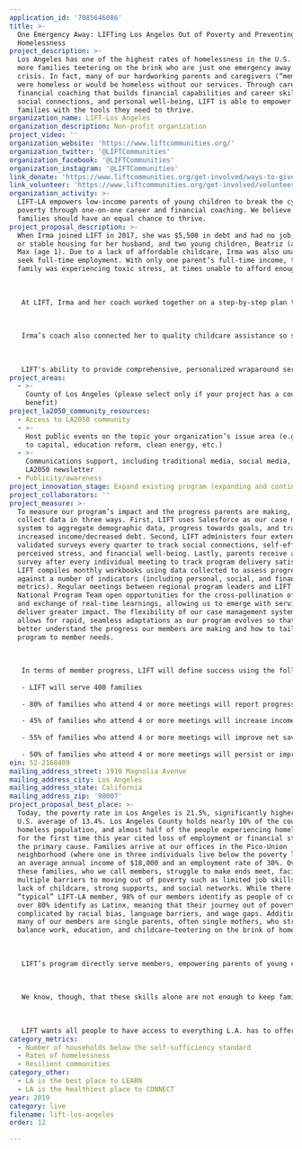 ```yaml
---
application_id: '7085646086'
title: >-
  One Emergency Away: LIFTing Los Angeles Out of Poverty and Preventing
  Homelessness
project_description: >-
  Los Angeles has one of the highest rates of homelessness in the U.S. and even
  more families teetering on the brink who are just one emergency away from
  crisis. In fact, many of our hardworking parents and caregivers (“members”)
  were homeless or would be homeless without our services. Through career and
  financial coaching that builds financial capabilities and career skills,
  social connections, and personal well-being, LIFT is able to empower these
  families with the tools they need to thrive.
organization_name: LIFT-Los Angeles
organization_description: Non-profit organization
project_video: ''
organization_website: 'https://www.liftcommunities.org/'
organization_twitter: '@LIFTCommunities'
organization_facebook: '@LIFTCommunities'
organization_instagram: '@LIFTCommunities'
link_donate: 'https://www.liftcommunities.org/get-involved/ways-to-give/'
link_volunteer: 'https://www.liftcommunities.org/get-involved/volunteer/'
organization_activity: >-
  LIFT-LA empowers low-income parents of young children to break the cycle of
  poverty through one-on-one career and financial coaching. We believe all
  families should have an equal chance to thrive.
project_proposal_description: >-
  When Irma joined LIFT in 2017, she was $5,500 in debt and had no job, savings,
  or stable housing for her husband, and two young children, Beatriz (age 2) and
  Max (age 1). Due to a lack of affordable childcare, Irma was also unable to
  seek full-time employment. With only one parent’s full-time income, the young
  family was experiencing toxic stress, at times unable to afford enough food.
   
   
   
   At LIFT, Irma and her coach worked together on a step-by-step plan to meet Irma's family where they were at, leveraging LIFT's wraparound services to provide the immediate supports she and her family needed to stay out of poverty and ensure they could afford to remain safely housed. Irma's coach referred her to food bank resources and helped her create a budget. Irma also enrolled in LIFT's Lending Circles and our community partner's EARN-SaverLife program, financial products that would help improve her credit score and encourage savings. Irma used the $150 in direct cash assistance she received every three months from the LIFT Family Goal Fund program to build her savings and pay down her debt. Since first joining LIFT, Irma has paid down almost $4,000 in debt and successfully increased her credit score by 99 points!
   
   
   
   Irma’s coach also connected her to quality childcare assistance so she could begin to look for a job. Irma participated in LIFT’s Mother’s Day Careers Workshop, which provided resume support, practice with mock interviews to learn interview skills, and tips on how to dress for success in the workplace. We are proud to share that Irma found a full-time position within two weeks of beginning to interview!
   
   
   
   LIFT's ability to provide comprehensive, personalized wraparound services helped Irma ultimately improve her financial, emotional, and social well-being and pass on these healthy financial habits to her husband and her children. In Irma’s own words, “LIFT means FAMILY to me. I have a savings account, a full-time job, and childcare because of LIFT. LIFT has helped me to feel empowered, improved my confidence, and boosted my self-esteem.”
project_areas:
  - >-
    County of Los Angeles (please select only if your project has a countywide
    benefit)
project_la2050_community_resources:
  - Access to LA2050 community
  - >-
    Host public events on the topic your organization’s issue area (e.g. access
    to capital, education reform, clean energy, etc.) 
  - >-
    Communications support, including traditional media, social media, and
    LA2050 newsletter
  - Publicity/awareness
project_innovation_stage: Expand existing program (expanding and continuing ongoing successful projects)
project_collaborators: ''
project_measure: >-
  To measure our program’s impact and the progress parents are making, we
  collect data in three ways. First, LIFT uses Salesforce as our case management
  system to aggregate demographic data, progress towards goals, and track
  increased income/decreased debt. Second, LIFT administers four externally
  validated surveys every quarter to track social connections, self-efficacy,
  perceived stress, and financial well-being. Lastly, parents receive a feedback
  survey after every individual meeting to track program delivery satisfaction.
  LIFT compiles monthly workbooks using data collected to assess progress
  against a number of indicators (including personal, social, and financial
  metrics). Regular meetings between regional program leaders and LIFT’s
  National Program Team open opportunities for the cross-pollination of ideas
  and exchange of real-time learnings, allowing us to emerge with services that
  deliver greater impact. The flexibility of our case management system also
  allows for rapid, seamless adaptations as our program evolves so that we can
  better understand the progress our members are making and how to tailor our
  program to member needs. 
   
   
   
   In terms of member progress, LIFT will define success using the following metrics:
   
   - LIFT will serve 400 families 
   
   - 80% of families who attend 4 or more meetings will report progress on 1 of 3 key measures demonstrating family economic security & well-being: 
   
   - 45% of families who attend 4 or more meetings will increase income 
   
   - 55% of families who attend 4 or more meetings will improve net savings & debt 
   
   - 50% of families who attend 4 or more meetings will persist or improve in education
ein: 52-2168409
mailing_address_street: 1910 Magnolia Avenue
mailing_address_city: Los Angeles
mailing_address_state: California
mailing_address_zip: '90007'
project_proposal_best_place: >-
  Today, the poverty rate in Los Angeles is 21.5%, significantly higher than the
  U.S. average of 13.4%. Los Angeles County holds nearly 10% of the country’s
  homeless population, and almost half of the people experiencing homelessness
  for the first time this year cited loss of employment or financial strain as
  the primary cause. Families arrive at our offices in the Pico-Union
  neighborhood (where one in three individuals live below the poverty line) with
  an average annual income of $18,000 and an employment rate of 30%. Over 90% of
  these families, who we call members, struggle to make ends meet, facing
  multiple barriers to moving out of poverty such as limited job skills and a
  lack of childcare, strong supports, and social networks. While there is no
  “typical” LIFT-LA member, 98% of our members identify as people of color, and
  over 80% identify as Latinx, meaning that their journey out of poverty is
  complicated by racial bias, language barriers, and wage gaps. Additionally,
  many of our members are single parents, often single mothers, who struggle to
  balance work, education, and childcare—teetering on the brink of homelessness.
   
   
   
   LIFT’s program directly serve members, empowering parents of young children to build greater self-sufficiency. Members work with a rigorously-trained Master of Social Work student coach to develop personalized goal plans, working together over a two-year period to set and achieve S.M.A.R.T. career and financial goals to help keep them out of homelessness and away from poverty. Through career coaching, members connect with employers in high-growth fields, accessing soft job skills such as resume writing and hard field-specific skills and training opportunities.
   
   
   
   We know, though, that these skills alone are not enough to keep families out of homelessness. Poverty is isolating and many families lack a social support system to turn to in times of need. That is why coaches establish trusting relationships with members to pursue goals and build confidence. In fact, last year 85% of members reported that LIFT’s services helped bolster their personal well-being. Through workshops and member-focused social events such as our annual Holiday Fiesta, members create stronger community and social ties with each other by sharing resources and building social capital. 
   
    
   
   LIFT wants all people to have access to everything L.A. has to offer. That is why our holistic model empowers parents with the tools they need to overcome the toxic stress associated with chronic scarcity, which has lifelong impacts on whole families: lowered executive functioning skills, shorter lifespans, and higher risk for disease. Last year, 61% of members reported reduced stress and 90% of members made meaningful financial progress in which the average income increase was $625/month, or $7,500 a year. For a struggling family, that amount of money can have real, lasting impacts on housing and job stability, proving that LIFT’s program has truly lasting outcomes.
category_metrics:
  - Number of households below the self-sufficiency standard
  - Rates of homelessness
  - Resilient communities
category_other:
  - LA is the best place to LEARN
  - LA is the healthiest place to CONNECT
year: 2019
category: live
filename: lift-los-angeles
order: 12

---
```


